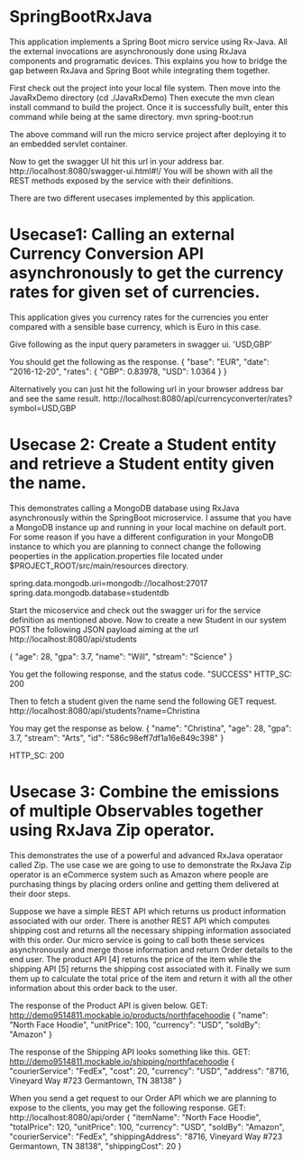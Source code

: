 # SpringBootRxJava
This application implements a Spring Boot micro service using Rx-Java.
All the external invocations are asynchronously done using RxJava components and programatic devices.
This explains you how to bridge the gap between RxJava and Spring Boot while integrating them together.


First check out the project into your local file system. 
Then move into the JavaRxDemo directory (cd ./JavaRxDemo)
Then execute the mvn clean install command to build the project.
Once it is successfully built, enter this command while being at the same directory.  mvn spring-boot:run

The above command will run the micro service project after deploying it to an embedded servlet container.

Now to get the swagger UI hit this url in your address bar. http://localhost:8080/swagger-ui.html#!/
You will be shown with all the REST methods exposed by the service with their definitions. 

There are two different usecases implemented by this application.

# Usecase1: Calling an external Currency Conversion API asynchronously to get the currency rates for given set of currencies.

This application gives you currency rates for the currencies you enter compared with a sensible base currency, which is Euro in this case.

Give following as the input query parameters in swagger ui. 'USD,GBP'

You should get the following as the response.
{
  "base": "EUR",
  "date": "2016-12-20",
  "rates": {
    "GBP": 0.83978,
    "USD": 1.0364
  }
}

Alternatively you can just hit the following url in your browser address bar and see the same result. http://localhost:8080/api/currencyconverter/rates?symbol=USD,GBP



# Usecase 2: Create a Student entity and retrieve a Student entity given the name.
This demonstrates calling a MongoDB database using RxJava asynchronously within the SpringBoot microservice.
I assume that you have a MongoDB instance up and running in your local machine on default port. For some reason if you have a
different configuration in your MongoDB instance to which you are planning to connect change the following peoperties in the application.properties
file located under $PROJECT_ROOT/src/main/resources directory.

spring.data.mongodb.uri=mongodb://localhost:27017
spring.data.mongodb.database=studentdb

Start the micoservice and check out the swagger uri for the service definition as mentioned above.
Now to create a new Student in our system POST the following JSON payload aiming at the url http://localhost:8080/api/students

{
  "age": 28,
  "gpa": 3.7,
  "name": "Will",
  "stream": "Science"
}

You get the following response, and the status code.
"SUCCESS"
HTTP_SC: 200


Then to fetch a student given the name send the following GET request.
http://localhost:8080/api/students?name=Christina

You may get the response as below.
{
  "name": "Christina",
  "age": 28,
  "gpa": 3.7,
  "stream": "Arts",
  "id": "586c98eff7df1a16e849c398"
}

HTTP_SC: 200


# Usecase 3: Combine the emissions of multiple Observables together using RxJava Zip operator.
This demonstrates the use of a powerful and advanced RxJava operataor called Zip. 
The use case we are going to use to demonstrate the RxJava Zip operator is an eCommerce system such as Amazon where people are purchasing things by placing orders online and getting them delivered at their door steps.

Suppose we have a simple REST API which returns us product information associated with our order. There is another REST API which computes shipping cost and returns all the necessary shipping information associated with this order. Our micro service is going to call both these services asynchronously and merge those information and return Order details to the end user. The product API [4] returns the price of the item while the shipping API [5] returns the shipping cost associated with it. Finally we sum them up to calculate the total price of the item and return it with all the other information about this order back to the user. 

The response of the Product API is given below.
GET: http://demo9514811.mockable.io/products/northfacehoodie
{
 "name": "North Face Hoodie",
 "unitPrice": 100,
 "currency": "USD",
 "soldBy": "Amazon"
}

The response of the Shipping API looks something like this.
GET: http://demo9514811.mockable.io/shipping/northfacehoodie
{
 "courierService": "FedEx",
 "cost": 20,
 "currency": "USD",
 "address": "8716, Vineyard Way #723 Germantown, TN 38138"
}

When you send a get request to our Order API which we are planning to expose to the clients, you may get the following response.
GET: http://localhost:8080/api/order
{
  "itemName": "North Face Hoodie",
  "totalPrice": 120,
  "unitPrice": 100,
  "currency": "USD",
  "soldBy": "Amazon",
  "courierService": "FedEx",
  "shippingAddress": "8716, Vineyard Way #723 Germantown, TN 38138",
  "shippingCost": 20
}

